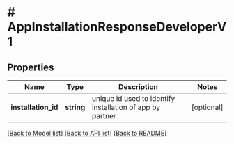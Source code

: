 # # AppInstallationResponseDeveloperV1

## Properties

Name | Type | Description | Notes
------------ | ------------- | ------------- | -------------
**installation_id** | **string** | unique id used to identify installation of app by partner | [optional]

[[Back to Model list]](../../README.md#models) [[Back to API list]](../../README.md#endpoints) [[Back to README]](../../README.md)
